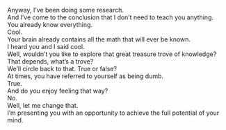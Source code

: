 
Anyway, I’ve been doing some research.   
And I’ve come to the conclusion that I don’t need to teach you anything.   
You already know everything.   
Cool.   
Your brain already contains all the math that will ever be known.   
I heard you and I said cool.   
Well, wouldn’t you like to explore that great treasure trove of knowledge?   
That depends, what’s a trove?   
We’ll circle back to that. True or false?   
At times, you have referred to yourself as being dumb.   
True.   
And do you enjoy feeling that way?   
No.   
Well, let me change that.   
I’m presenting you with an opportunity to achieve the full potential of your mind.   